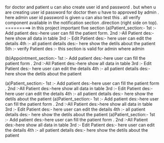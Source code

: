 for doctor and patient u can also create user id and password .
but when u are creating user id password for doctor then u have to approved by admin . here admin user id password is given u can also test this . all verify component available in the notification section .direction (right side on top).
=========>
in this project important five section
(a)Patient_section:-
     1st :- Add patient
         des:-here user can fill the patient form.
     2nd :-All Patient
         des:-here show all data in table 
     3rd :- Edit Patient 
        des:- here user can edit the details
     4th :- all patient details
       des:- here show the detils about the patient
     5th :- verify Patient 
        des :- this section is valid for admin where admin 

(b)Appointment_section:-
     1st :- Add patient
         des:-here user can fill the patient form .
     2nd :-All Patient
         des:-here show all data in table 
     3rd :- Edit Patient 
        des:- here user can edit the details
     4th :- all patient details
       des:- here show the detils about the patient
     
(a)Patient_section:-
     1st :- Add patient
         des:-here user can fill the patient form .
     2nd :-All Patient
         des:-here show all data in table 
     3rd :- Edit Patient 
        des:- here user can edit the details
     4th :- all patient details
       des:- here show the detils about the patient
(a)Patient_section:-
     1st :- Add patient
         des:-here user can fill the patient form .
     2nd :-All Patient
         des:-here show all data in table 
     3rd :- Edit Patient 
        des:- here user can edit the details
     4th :- all patient details
       des:- here show the detils about the patient
(a)Patient_section:-
     1st :- Add patient
         des:-here user can fill the patient form .
     2nd :-All Patient
         des:-here show all data in table 
     3rd :- Edit Patient 
        des:- here user can edit the details
     4th :- all patient details
       des:- here show the detils about the patient
